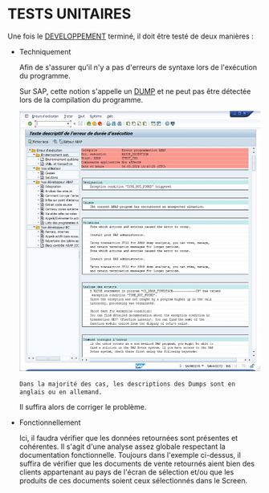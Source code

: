 # TESTS UNITAIRES

Une fois le [DEVELOPPEMENT](./04_DEVELOPPEMENT.md) terminé, il doit être testé de deux manières :

- Techniquement

  Afin de s'assurer qu'il n'y a pas d'erreurs de syntaxe lors de l'exécution du programme.

  Sur SAP, cette notion s'appelle un [DUMP](../06_DUMP/01_DUMP.md) et ne peut pas être détectée lors de la compilation du programme.

  ![](../assets/images/DUMP_001.jpg)

      Dans la majorité des cas, les descriptions des Dumps sont en anglais ou en allemand.

  Il suffira alors de corriger le problème.

- Fonctionnellement

  Ici, il faudra vérifier que les données retournées sont présentes et cohérentes. Il s'agit d'une analyse assez globale respectant la documentation fonctionnelle. Toujours dans l'exemple ci-dessus, il suffira de vérifier que les documents de vente retournés aient bien des clients appartenant au pays de l'écran de sélection et/ou que les produits de ces documents soient ceux sélectionnés dans le Screen.
